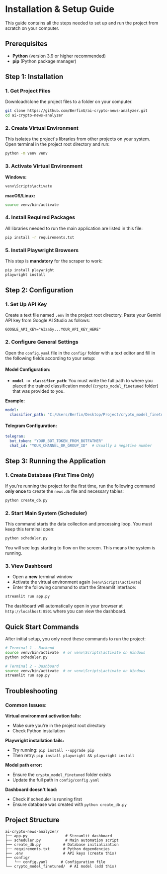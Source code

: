 # Installation & Setup Guide

This guide contains all the steps needed to set up and run the project from scratch on your computer.

## Prerequisites

- **Python** (version 3.9 or higher recommended)
- **pip** (Python package manager)

## Step 1: Installation

### 1. Get Project Files
Download/clone the project files to a folder on your computer.

```bash
git clone https://github.com/BerfinU/ai-crypto-news-analyzer.git
cd ai-crypto-news-analyzer
```

### 2. Create Virtual Environment
This isolates the project's libraries from other projects on your system. Open terminal in the project root directory and run:

```bash
python -m venv venv
```

### 3. Activate Virtual Environment

**Windows:**
```bash
venv\Scripts\activate
```

**macOS/Linux:**
```bash
source venv/bin/activate
```

### 4. Install Required Packages
All libraries needed to run the main application are listed in this file:

```bash
pip install -r requirements.txt
```

### 5. Install Playwright Browsers
This step is **mandatory** for the scraper to work:

```bash
pip install playwright
playwright install
```

## Step 2: Configuration

### 1. Set Up API Key
Create a text file named `.env` in the project root directory. Paste your Gemini API key from Google AI Studio as follows:

```env
GOOGLE_API_KEY="AIzaSy...YOUR_API_KEY_HERE"
```

### 2. Configure General Settings
Open the `config.yaml` file in the `config/` folder with a text editor and fill in the following fields according to your setup:

#### Model Configuration:
- **`model -> classifier_path`**: You must write the full path to where you placed the trained classification model (`crypto_model_finetuned` folder) that was provided to you.

**Example:**
```yaml
model:
  classifier_path: "C:/Users/Berfin/Desktop/Project/crypto_model_finetuned"
```

#### Telegram Configuration:
```yaml
telegram:
  bot_token: "YOUR_BOT_TOKEN_FROM_BOTFATHER"
  chat_id: "YOUR_CHANNEL_OR_GROUP_ID"  # Usually a negative number
```

## Step 3: Running the Application

### 1. Create Database (First Time Only)
If you're running the project for the first time, run the following command **only once** to create the `news.db` file and necessary tables:

```bash
python create_db.py
```

### 2. Start Main System (Scheduler)
This command starts the data collection and processing loop. You must keep this terminal open:

```bash
python scheduler.py
```

You will see logs starting to flow on the screen. This means the system is running.

### 3. View Dashboard
- Open a **new** terminal window
- Activate the virtual environment again (`venv\Scripts\activate`)
- Enter the following command to start the Streamlit interface:

```bash
streamlit run app.py
```

The dashboard will automatically open in your browser at `http://localhost:8501` where you can view the dashboard.

## Quick Start Commands

After initial setup, you only need these commands to run the project:

```bash
# Terminal 1 - Backend
source venv/bin/activate  # or venv\Scripts\activate on Windows
python scheduler.py

# Terminal 2 - Dashboard  
source venv/bin/activate  # or venv\Scripts\activate on Windows
streamlit run app.py
```

## Troubleshooting

### Common Issues:

**Virtual environment activation fails:**
- Make sure you're in the project root directory
- Check Python installation

**Playwright installation fails:**
- Try running: `pip install --upgrade pip`
- Then retry: `pip install playwright && playwright install`

**Model path error:**
- Ensure the `crypto_model_finetuned` folder exists
- Update the full path in `config/config.yaml`

**Dashboard doesn't load:**
- Check if scheduler is running first
- Ensure database was created with `python create_db.py`

## Project Structure

```
ai-crypto-news-analyzer/
├── app.py                 # Streamlit dashboard
├── scheduler.py           # Main automation script
├── create_db.py          # Database initialization
├── requirements.txt      # Python dependencies
├── .env                  # API keys (create this)
├── config/
│   └── config.yaml      # Configuration file
└── crypto_model_finetuned/  # AI model (add this)
```

